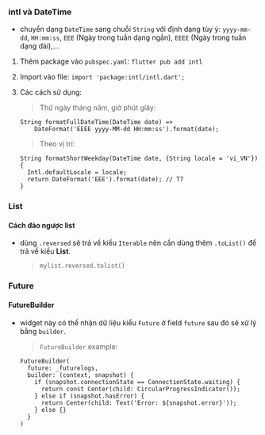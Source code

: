 ### intl và DateTime

- chuyển dạng `DateTime` sang chuỗi `String` với định dạng tùy ý: `yyyy-mm-dd`, `HH:mm:ss`, `EEE` (Ngày trong tuần dạng ngắn), `EEEE` (Ngày trong tuần dạng dài),...

1. Thêm package vào `pubspec.yaml`: `flutter pub add intl`
2. Import vào file: `import 'package:intl/intl.dart';`
3. Các cách sử dụng:

   > Thứ ngày tháng năm, giờ phút giây:

   ```
   String formatFullDateTime(DateTime date) =>
       DateFormat('EEEE yyyy-MM-dd HH:mm:ss').format(date);
   ```

   > Theo vị trí:

   ```
   String formatShortWeekday(DateTime date, {String locale = 'vi_VN'}) {
     Intl.defaultLocale = locale;
     return DateFormat('EEE').format(date); // T7
   }
   ```

### List

#### Cách đảo ngược list

- dùng `.reversed` sẽ trả về kiểu `Iterable` nên cần dùng thêm `.toList()` để trả về kiểu **List**.
  > `mylist.reversed.tolist()`

### Future

#### FutureBuilder

- widget này có thể nhận dữ liệu kiểu `Future` ở field `future` sau đó sẽ xử lý bằng `builder`.

  > `FutureBuilder` example:

  ```
  FutureBuilder(
    future: _futurelogs,
    builder: (context, snapshot) {
      if (snapshot.connectionState == ConnectionState.waiting) {
        return const Center(child: CircularProgressIndicator());
      } else if (snapshot.hasError) {
        return Center(child: Text('Error: ${snapshot.error}'));
      } else {}
    }
  )
  ```
